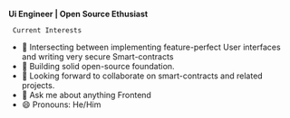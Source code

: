 

**Ui Engineer | Open Source Ethusiast**
     
     Current Interests
- 🔭 Intersecting between implementing feature-perfect User interfaces and writing very secure Smart-contracts 
- 🌱 Building solid open-source foundation.
- 👯 Looking forward to collaborate on smart-contracts and related projects.
- 🤔 Ask me about anything Frontend
- 😄 Pronouns: He/Him

